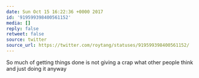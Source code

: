 ```yaml
---
date: Sun Oct 15 16:22:36 +0000 2017
id: '919599398400561152'
media: []
reply: false
retweet: false
source: twitter
source_url: https://twitter.com/roytang/statuses/919599398400561152/
---
```


So much of getting things done is not giving a crap what other people think and just doing it anyway